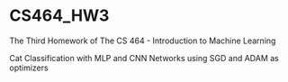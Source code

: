 # CS464_HW3
The Third Homework of The CS 464 - Introduction to Machine Learning

Cat Classification with MLP and CNN Networks using SGD and ADAM as optimizers
